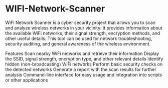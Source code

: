 # WIFI-Network-Scanner

WiFi Network Scanner is a cyber security project that allows you to scan and analyze wireless networks in your vicinity. It provides information about the available WiFi networks, their signal strength, encryption methods, and other useful details. This tool can be used for network troubleshooting, security auditing, and general awareness of the wireless environment.

Features
Scan nearby WiFi networks and retrieve their information
Display the SSID, signal strength, encryption type, and other relevant details
Identify hidden (non-broadcasting) WiFi networks
Perform basic security checks on the detected networks
Generate a report with the scan results for further analysis
Command-line interface for easy usage and integration into scripts or other applications 
